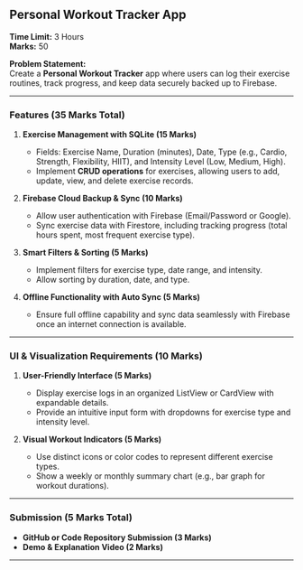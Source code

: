 ## **Personal Workout Tracker App**  
**Time Limit:** 3 Hours  
**Marks:** 50  

**Problem Statement:**  
Create a **Personal Workout Tracker** app where users can log their exercise routines, track progress, and keep data securely backed up to Firebase.  

---

### **Features (35 Marks Total)**  

1. **Exercise Management with SQLite (15 Marks)**  
   - Fields: Exercise Name, Duration (minutes), Date, Type (e.g., Cardio, Strength, Flexibility, HIIT), and Intensity Level (Low, Medium, High).  
   - Implement **CRUD operations** for exercises, allowing users to add, update, view, and delete exercise records.  

2. **Firebase Cloud Backup & Sync (10 Marks)**  
   - Allow user authentication with Firebase (Email/Password or Google).  
   - Sync exercise data with Firestore, including tracking progress (total hours spent, most frequent exercise type).  

3. **Smart Filters & Sorting (5 Marks)**  
   - Implement filters for exercise type, date range, and intensity.  
   - Allow sorting by duration, date, and type.  

4. **Offline Functionality with Auto Sync (5 Marks)**  
   - Ensure full offline capability and sync data seamlessly with Firebase once an internet connection is available.  

---

### **UI & Visualization Requirements (10 Marks)**  

1. **User-Friendly Interface (5 Marks)**  
   - Display exercise logs in an organized ListView or CardView with expandable details.  
   - Provide an intuitive input form with dropdowns for exercise type and intensity level.  

2. **Visual Workout Indicators (5 Marks)**  
   - Use distinct icons or color codes to represent different exercise types.  
   - Show a weekly or monthly summary chart (e.g., bar graph for workout durations).  

---

### **Submission (5 Marks Total)**  
- **GitHub or Code Repository Submission (3 Marks)**  
- **Demo & Explanation Video (2 Marks)**  

--- 
